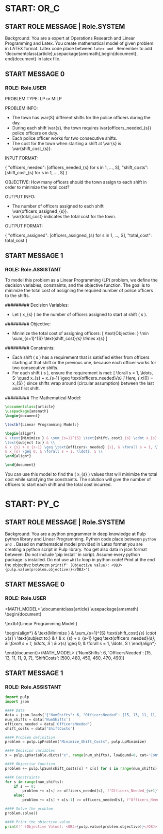# START: OR_C 
## START ROLE MESSAGE | Role.SYSTEM 
Background: You are a expert at Operations Research and Linear Programming and Latex. You create mathematical model of given problem in LATEX format. Latex code place between ```latex and ``` Remember to add 'documentclass{article},usepackage{amsmath},begin{document}, end{document} in latex file. 
## START MESSAGE 0 
### ROLE: Role.USER
<DESCRIPTION>
PROBLEM TYPE: LP or MILP

PROBLEM INFO:

- The town has \var{S} different shifts for the police officers during the day.
- During each shift \var{s}, the town requires \var{officers_needed_{s}} police officers on duty.
- Each police officer works for two consecutive shifts.
- The cost for the town when starting a shift at \var{s} is \var{shift_cost_{s}}.

INPUT FORMAT: 

{
    "officers_needed": [officers_needed_{s} for s in 1, ..., S],
    "shift_costs": [shift_cost_{s} for s in 1, ..., S]
}

OBJECTIVE: How many officers should the town assign to each shift in order to minimize the total cost?

OUTPUT INFO:

- The number of officers assigned to each shift \var{officers_assigned_{s}}.
- \var{total_cost} indicates the total cost for the town.

OUTPUT FORMAT:

{
    "officers_assigned": [officers_assigned_{s} for s in 1, ..., S],
    "total_cost": total_cost
}
</DESCRIPTION>


## START MESSAGE 1 
### ROLE: Role.ASSISTANT
To model this problem as a Linear Programming (LP) problem, we define the decision variables, constraints, and the objective function. The goal is to minimize the total cost of assigning the required number of police officers to the shifts.

######### Decision Variables:
- Let \( x_{s} \) be the number of officers assigned to start at shift \( s \).

######### Objective:
- Minimize the total cost of assigning officers:
  \[
  \text{Objective: } \min \sum_{s=1}^{S} \text{shift\_cost}_{s} \times x_{s}
  \]

######### Constraints:
- Each shift \( s \) has a requirement that is satisfied either from officers starting at that shift or the previous one, because each officer works for two consecutive shifts.
- For each shift \( s \), ensure the requirement is met:
  \[
  \forall s = 1, \ldots, S: \quad x_{s} + x_{s-1} \geq \text{officers\_needed}_{s}
  \]
  Here, \( x_{0} = x_{S} \) since shifts wrap around (circular assumption) between the last and first shift.

######### The Mathematical Model:

```latex
\documentclass{article}
\usepackage{amsmath}
\begin{document}

\textbf{Linear Programming Model:}

\begin{align*}
& \text{Minimize } & \sum_{s=1}^{S} \text{shift\_cost}_{s} \cdot x_{s} \\
\text{subject to:} & \\
& x_{s} + x_{s-1} \geq \text{officers\_needed}_{s}, & \forall s = 1, \ldots, S \\
& x_{s} \geq 0, & \forall s = 1, \ldots, S \\
\end{align*}

\end{document}
```

You can use this model to find the \( x_{s} \) values that will minimize the total cost while satisfying the constraints. The solution will give the number of officers to start each shift and the total cost incurred.

# START: PY_C 
## START ROLE MESSAGE | Role.SYSTEM 
Background: You are a python programmer in deep knowledge at Pulp python library and Linear Programming. Python code place between ```python and ```. Based on mathematical model provided in Latex format you are creating a python script in Pulp library. You get also data in json format between: <DATA></DATA> Do not include 'pip install' in script. Assume every python package is installed. Do not use `while` loop in python code! Print at the end the objective between <OBJ></OBJ> `print(f' (Objective Value): <OBJ>{pulp.value(problem.objective)}</OBJ>')` 
## START MESSAGE 0 
### ROLE: Role.USER
<MATH_MODEL>
\documentclass{article}
\usepackage{amsmath}
\begin{document}

\textbf{Linear Programming Model:}

\begin{align*}
& \text{Minimize } & \sum_{s=1}^{S} \text{shift\_cost}_{s} \cdot x_{s} \\
\text{subject to:} & \\
& x_{s} + x_{s-1} \geq \text{officers\_needed}_{s}, & \forall s = 1, \ldots, S \\
& x_{s} \geq 0, & \forall s = 1, \ldots, S \\
\end{align*}

\end{document}</MATH_MODEL>
<DATA>
{'NumShifts': 6, 'OfficersNeeded': [15, 13, 11, 11, 9, 7], 'ShiftCosts': [500, 480, 450, 460, 470, 490]}</DATA>


## START MESSAGE 1 
### ROLE: Role.ASSISTANT
```python
import pulp
import json

#### Data
data = json.loads('{"NumShifts": 6, "OfficersNeeded": [15, 13, 11, 11, 9, 7], "ShiftCosts": [500, 480, 450, 460, 470, 490]}')
num_shifts = data['NumShifts']
officers_needed = data['OfficersNeeded']
shift_costs = data['ShiftCosts']

#### Problem definition
problem = pulp.LpProblem("Minimize_Shift_Costs", pulp.LpMinimize)

#### Decision variables
x = pulp.LpVariable.dicts("x", range(num_shifts), lowBound=0, cat='Continuous')

#### Objective function
problem += pulp.lpSum(shift_costs[s] * x[s] for s in range(num_shifts)), "Total_Cost"

#### Constraints
for s in range(num_shifts):
    if s == 0:
        problem += x[s] >= officers_needed[s], f"Officers_Needed_{s+1}"
    else:
        problem += x[s] + x[s-1] >= officers_needed[s], f"Officers_Needed_{s+1}"

#### Solve the problem
problem.solve()

#### Print the objective value
print(f' (Objective Value): <OBJ>{pulp.value(problem.objective)}</OBJ>')
```

